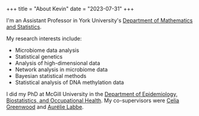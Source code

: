 +++
title = "About Kevin"
date = "2023-07-31"
+++

I'm an Assistant Professor in York University's [Department of Mathematics and Statistics](https://www.yorku.ca/science/mathstats/\
).  

My research interests include:

* Microbiome data analysis
* Statistical genetics
* Analysis of high-dimensional data
* Network analysis in microbiome data
* Bayesian statistical methods
* Statistical analysis of DNA methylation data

I did my PhD at McGill University in the [Department of Epidemiology, Biostatistics, and Occupational Health](https://www.mcgill.ca/epi-biostat-occh/). My co-supervisors were [Celia Greenwood](https://www.mcgill.ca/epi-biostat-occh/celia-greenwood-1) and [Aurélie Labbe](https://www.hec.ca/en/profs/aurelie.labbe.html).